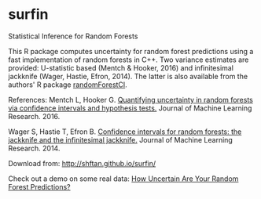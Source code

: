 # surfin
Statistical Inference for Random Forests

This R package computes uncertainty for random forest predictions using a fast implementation of random forests in C++. Two variance estimates are provided: U-statistic based (Mentch & Hooker, 2016) and infinitesimal jackknife (Wager, Hastie, Efron, 2014). The latter is also available from the authors' R package <a href="http://www.github.com/swager/randomForestCI">randomForestCI</a>.

References:
Mentch L, Hooker G. <a href="http://jmlr.org/papers/v17/14-168.html">Quantifying uncertainty in random forests via confidence intervals and hypothesis tests.</a> Journal of Machine Learning Research. 2016.

Wager S, Hastie T, Efron B. <a href="http://jmlr.org/papers/v15/wager14a.html">Confidence intervals for random forests: the jackknife and the infinitesimal jackknife.</a> Journal of Machine Learning Research. 2014.

Download from: 
http://shftan.github.io/surfin/

Check out a demo on some real data: <a href="http://shftan.github.io/surfin/example.html">How Uncertain Are Your Random Forest Predictions?</a>
